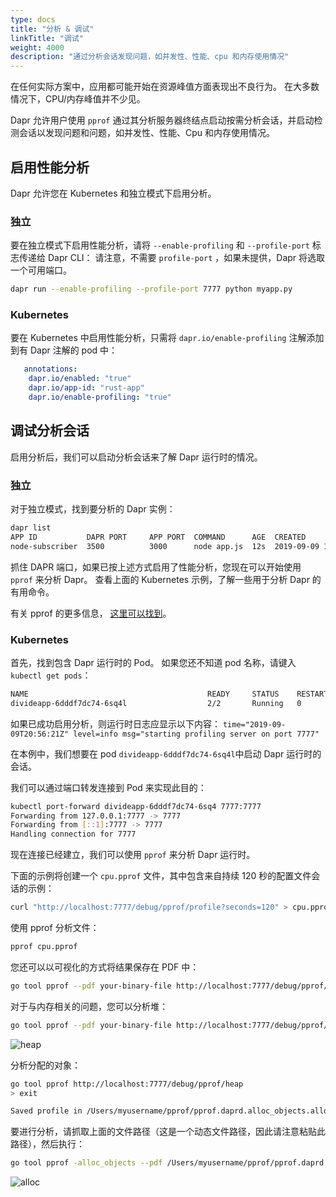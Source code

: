 ```yaml
---
type: docs
title: "分析 & 调试"
linkTitle: "调试"
weight: 4000
description: "通过分析会话发现问题，如并发性、性能、cpu 和内存使用情况"
---
```


在任何实际方案中，应用都可能开始在资源峰值方面表现出不良行为。 在大多数情况下，CPU/内存峰值并不少见。

Dapr 允许用户使用 `pprof` 通过其分析服务器终结点启动按需分析会话，并启动检测会话以发现问题和问题，如并发性、性能、Cpu 和内存使用情况。

## 启用性能分析

Dapr 允许您在 Kubernetes 和独立模式下启用分析。

### 独立

要在独立模式下启用性能分析，请将 `--enable-profiling` 和 `--profile-port` 标志传递给 Dapr CLI： 请注意，不需要 `profile-port` ，如果未提供，Dapr 将选取一个可用端口。

```bash
dapr run --enable-profiling --profile-port 7777 python myapp.py
```

### Kubernetes

要在 Kubernetes 中启用性能分析，只需将 `dapr.io/enable-profiling` 注解添加到有 Dapr 注解的 pod 中：

```yml
   annotations:
    dapr.io/enabled: "true"
    dapr.io/app-id: "rust-app"
    dapr.io/enable-profiling: "true"
```

## 调试分析会话

启用分析后，我们可以启动分析会话来了解 Dapr 运行时的情况。

### 独立

对于独立模式，找到要分析的 Dapr 实例：

```bash
dapr list
APP ID           DAPR PORT     APP PORT  COMMAND      AGE  CREATED              PID
node-subscriber  3500          3000      node app.js  12s  2019-09-09 15:11.24  896
```

抓住 DAPR 端口，如果已按上述方式启用了性能分析，您现在可以开始使用 `pprof` 来分析 Dapr。 查看上面的 Kubernetes 示例，了解一些用于分析 Dapr 的有用命令。

有关 pprof 的更多信息， [这里可以找到](https://github.com/google/pprof)。

### Kubernetes

首先，找到包含 Dapr 运行时的 Pod。 如果您还不知道 pod 名称，请键入 `kubectl get pods`：

```bash
NAME                                        READY     STATUS    RESTARTS   AGE
divideapp-6dddf7dc74-6sq4l                  2/2       Running   0          2d23h
```

如果已成功启用分析，则运行时日志应显示以下内容： `time="2019-09-09T20:56:21Z" level=info msg="starting profiling server on port 7777"`

在本例中，我们想要在 pod `divideapp-6dddf7dc74-6sq4l`中启动 Dapr 运行时的会话。

我们可以通过端口转发连接到 Pod 来实现此目的：

```bash
kubectl port-forward divideapp-6dddf7dc74-6sq4 7777:7777
Forwarding from 127.0.0.1:7777 -> 7777
Forwarding from [::1]:7777 -> 7777
Handling connection for 7777
```

现在连接已经建立，我们可以使用 `pprof` 来分析 Dapr 运行时。

下面的示例将创建一个 `cpu.pprof` 文件，其中包含来自持续 120 秒的配置文件会话的示例：

```bash
curl "http://localhost:7777/debug/pprof/profile?seconds=120" > cpu.pprof
```

使用 pprof 分析文件：

```bash
pprof cpu.pprof
```

您还可以以可视化的方式将结果保存在 PDF 中：

```bash
go tool pprof --pdf your-binary-file http://localhost:7777/debug/pprof/profile?seconds=120 > profile.pdf
```

对于与内存相关的问题，您可以分析堆：

```bash
go tool pprof --pdf your-binary-file http://localhost:7777/debug/pprof/heap > heap.pdf
```

![heap](/images/heap.png)

分析分配的对象：

```bash
go tool pprof http://localhost:7777/debug/pprof/heap
> exit

Saved profile in /Users/myusername/pprof/pprof.daprd.alloc_objects.alloc_space.inuse_objects.inuse_space.003.pb.gz
```

要进行分析，请抓取上面的文件路径（这是一个动态文件路径，因此请注意粘贴此路径），然后执行：

```bash
go tool pprof -alloc_objects --pdf /Users/myusername/pprof/pprof.daprd.alloc_objects.alloc_space.inuse_objects.inuse_space.003.pb.gz > alloc-objects.pdf
```

![alloc](/images/alloc.png)

